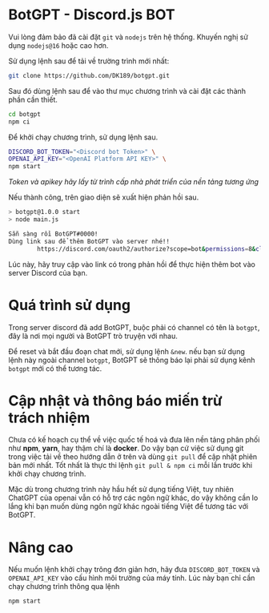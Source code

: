 # BotGPT - Discord.js BOT

Vui lòng đảm bảo đã cài đặt `git` và `nodejs` trên hệ thống. Khuyến nghị sử dụng `nodejs@16` hoặc cao hơn.


Sử dụng lệnh sau để tải về trường trình mới nhất:
```bash
git clone https://github.com/DK189/botgpt.git
```

Sau đó dùng lệnh sau để vào thư mục chương trình và cài đặt các thành phần cần thiết.
```bash
cd botgpt
npm ci
```

Để khởi chạy chương trình, sử dụng lệnh sau.
```bash
DISCORD_BOT_TOKEN="<Discord bot Token>" \
OPENAI_API_KEY="<OpenAI Platform API KEY>" \
npm start
```
*Token và apikey hãy lấy từ trình cấp nhà phát triển của nền tảng tương ứng*


Nếu thành công, trên giao diện sẽ xuất hiện phản hồi sau.
```bash
> botgpt@1.0.0 start
> node main.js

Sẵn sàng rồi BotGPT#0000!
Dùng link sau để thêm BotGPT vào server nhé!!
        https://discord.com/oauth2/authorize?scope=bot&permissions=8&client_id=000000000000000
```

Lúc này, hãy truy cập vào link có trong phản hồi để thực hiện thêm bot vào server Discord của bạn.

# Quá trình sử dụng

Trong server discord đã add BotGPT, buộc phải có channel có tên là `botgpt`, đây là nơi mọi người và BotGPT trò truyện với nhau.

Để reset và bắt đầu đoạn chat mới, sử dụng lệnh `&new`. nếu bạn sử dụng lệnh này ngoài channel `botgpt`, BotGPT sẽ thông báo lại phải sử dụng kênh `botgpt` mới có thể tương tác.

# Cập nhật và thông báo miến trừ trách nhiệm

Chưa có kế hoạch cụ thể về việc quốc tế hoá và đưa lên nền tảng phân phối như **npm**, **yarn**, hay thậm chí là **docker**. Do vậy bạn cứ việc sử dụng git trong việc tải về theo hướng dẫn ở trên và dùng `git pull` để cập nhật phiên bản mới nhất. Tốt nhất là thực thi lệnh `git pull & npm ci` mỗi lần trước khi khởi chạy chương trình.

Mặc dù trong chương trình này hầu hết sử dụng tiếng Việt, tuy nhiên ChatGPT của openai vẫn có hỗ trợ các ngôn ngữ khác, do vậy không cần lo lắng khi bạn muốn dùng ngôn ngữ khác ngoài tiếng Việt để tương tác với BotGPT.

# Nâng cao

Nếu muốn lệnh khởi chạy trông đơn giản hơn, hãy đưa `DISCORD_BOT_TOKEN` và `OPENAI_API_KEY` vào cấu hình môi trường của máy tính.
Lúc này bạn chỉ cần chạy chương trình thông qua lệnh
```bash
npm start
```
